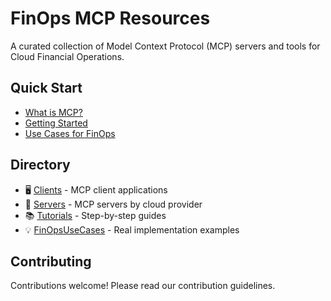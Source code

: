 # FinOps MCP Resources

A curated collection of Model Context Protocol (MCP) servers and tools for Cloud Financial Operations.

## Quick Start
- [What is MCP?](docs/what-is-mcp.md)
- [Getting Started](docs/getting-started.md)
- [Use Cases for FinOps](docs/finops-use-cases.md)

## Directory
- 🖥️ [Clients](clients/) - MCP client applications
- 🔧 [Servers](servers/) - MCP servers by cloud provider
- 📚 [Tutorials](tutorials/) - Step-by-step guides
- 💡 [FinOpsUseCases](FinOpsUseCases/) - Real implementation examples

## Contributing
Contributions welcome! Please read our contribution guidelines.
